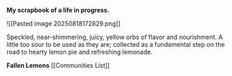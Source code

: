 **My scrapbook of a life in progress.**


![[Pasted image 20250818172829.png]]


Speckled, near-shimmering, juicy, yellow orbs of flavor and nourishment. A little too sour to be used as they are; collected as a fundamental step on the road to hearty lemon pie and refreshing lemonade.

**Fallen Lemons**
[[Communities List]]


